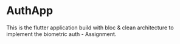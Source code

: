 # AuthApp

This is the flutter application build with bloc & clean architecture to implement the biometric auth - Assignment.
